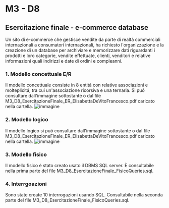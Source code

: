 # M3 - D8
## Esercitazione finale - e-commerce database

Un sito di e-commerce che gestisce vendite da parte di realtà commerciali internazionali a consumatori internazionali, ha richiesto l'organizzazione e la creazione di un database per archiviare e memorizzare dati riguardanti i prodotti e loro categorie, vendite effettuate, clienti, venditori e relative informazioni quali indirizzi e date di ordini e compleanni.

### 1. Modello concettuale E/R
Il modello concettuale consiste in 8 entitá con relative associazioni e molteplicitá, tra cui un'associazione ricorsiva e una ternaria.
Si puó consultare dall'immagine sottostante o dal file M3_D8_EsercitazioneFinale_ER_ElisabettaDeVitoFrancesco.pdf caricato nella cartella.
![immagine](https://github.com/ElisabettaDeVitoFrancesco/DAPT0123_EpicodeSchool/assets/26467328/b96c7514-f3d6-4258-82fa-3d931cb3eff4)


### 2. Modello logico
Il modello logico si puó consultare dall'immagine sottostante o dal file M3_D8_EsercitazioneFinale_ER_ElisabettaDeVitoFrancesco.pdf caricato nella cartella.
![immagine](https://github.com/ElisabettaDeVitoFrancesco/DAPT0123_EpicodeSchool/assets/26467328/66f20a73-e5c2-46a5-bc50-1d4e40f1ea69)


### 3. Modello fisico
Il modello fisico è stato creato usato il DBMS SQL server. È consultabile nella prima parte del file M3_D8_EsercitazioneFinale_FisicoQueries.sql.

### 4. Interrgoazioni
Sono state create 10 interrogazioni usando SQL. Consultabile nella seconda parte del file M3_D8_EsercitazioneFinale_FisicoQueries.sql.
